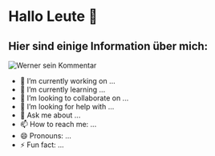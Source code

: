# Hallo Leute 👋


## Hier sind einige Information über mich:

![Werner sein Kommentar](https://github-readme-stats.vercel.app/api?username=Codex8841&show_icons=true&theme=tokyonight)

- 🔭 I’m currently working on ...
- 🌱 I’m currently learning ...
- 👯 I’m looking to collaborate on ...
- 🤔 I’m looking for help with ...
- 💬 Ask me about ...
- 📫 How to reach me: ...
- 😄 Pronouns: ...
- ⚡ Fun fact: ...
